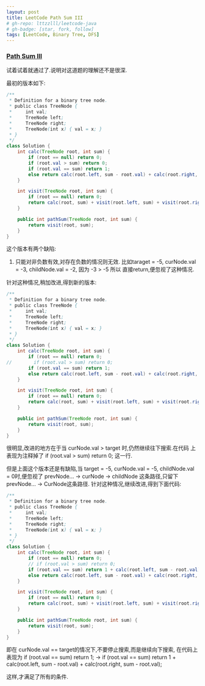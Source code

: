 ```yaml
---
layout: post
title: LeetCode Path Sum III
# gh-repo: lttzzlll/leetcode-java
# gh-badge: [star, fork, follow]
tags: [LeetCode, Binary Tree, DFS]
---
```


### [Path Sum III](https://leetcode.com/problems/path-sum-iii/description/)

试着试着就通过了.说明对这道题的理解还不是很深.

最初的版本如下:

```Java
/**
 * Definition for a binary tree node.
 * public class TreeNode {
 *     int val;
 *     TreeNode left;
 *     TreeNode right;
 *     TreeNode(int x) { val = x; }
 * }
 */
class Solution {
    int calc(TreeNode root, int sum) {
        if (root == null) return 0;
        if (root.val > sum) return 0;
        if (root.val == sum) return 1;
        else return calc(root.left, sum - root.val) + calc(root.right, sum - root.val);
    }

    int visit(TreeNode root, int sum) {
        if (root == null) return 0;
        return calc(root, sum) + visit(root.left, sum) + visit(root.right, sum);
    }

    public int pathSum(TreeNode root, int sum) {
        return visit(root, sum);
    }
}
```

这个版本有两个缺陷:
1. 只能对非负数有效,对存在负数的情况则无效.
比如taraget = -5, curNode.val = -3, childNode.val = -2,
因为 -3 > -5 所以 直接return,便忽视了这种情况.

针对这种情况,稍加改进,得到新的版本:

```Java
/**
 * Definition for a binary tree node.
 * public class TreeNode {
 *     int val;
 *     TreeNode left;
 *     TreeNode right;
 *     TreeNode(int x) { val = x; }
 * }
 */
class Solution {
    int calc(TreeNode root, int sum) {
        if (root == null) return 0;
//        if (root.val > sum) return 0;
        if (root.val == sum) return 1;
        else return calc(root.left, sum - root.val) + calc(root.right, sum - root.val);
    }

    int visit(TreeNode root, int sum) {
        if (root == null) return 0;
        return calc(root, sum) + visit(root.left, sum) + visit(root.right, sum);
    }

    public int pathSum(TreeNode root, int sum) {
        return visit(root, sum);
    }
}
```

很明显,改进的地方在于当 curNode.val > target 时,仍然继续往下搜索.在代码
上表现为注释掉了 if (root.val > sum) return 0; 这一行.

但是上面这个版本还是有缺陷,当
target = -5, curNode.val = -5, childNode.val = 0时,便忽视了
prevNode... -> curNode -> childNode 这条路径,只留下 prevNode... -> CurNode这条路径.
针对这种情况,继续改进,得到下面代码:

```Java
/**
 * Definition for a binary tree node.
 * public class TreeNode {
 *     int val;
 *     TreeNode left;
 *     TreeNode right;
 *     TreeNode(int x) { val = x; }
 * }
 */
class Solution {
    int calc(TreeNode root, int sum) {
        if (root == null) return 0;
        // if (root.val > sum) return 0;
        if (root.val == sum) return 1 + calc(root.left, sum - root.val) + calc(root.right, sum - root.val);
        else return calc(root.left, sum - root.val) + calc(root.right, sum - root.val);
    }

    int visit(TreeNode root, int sum) {
        if (root == null) return 0;
        return calc(root, sum) + visit(root.left, sum) + visit(root.right, sum);
    }

    public int pathSum(TreeNode root, int sum) {
        return visit(root, sum);
    }
}
```

即在 curNode.val == target的情况下,不要停止搜索,而是继续向下搜索,
在代码上表现为 
 if (root.val == sum) return 1; -> if (root.val == sum) return 1 + calc(root.left, sum - root.val) + calc(root.right, sum - root.val);

这样,才满足了所有的条件.
